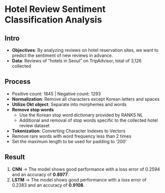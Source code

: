 # Hotel Review Sentiment Classification Analysis

## Intro
- **Objectives**: By analyzing reviews on hotel reservation sites, we want to predict the sentiment of new reviews in advance.
- **Data**: Reviews of “hotels in Seoul” on TripAdvisor, total of 3,126 collected

## Process
- Positive count: 1845 | Negative count: 1293
- **Normalization**: Remove all characters except Korean letters and spaces
- **Utilize Okt object**: Separate into morphemes and words 
- **Remove stop words**
  - Use the Korean stop word dictionary provided by RANKS NL
  - Additional and removal of stop words specific to the collected hotel review dataset
- **Tokenization**: Converting Character Indexes to Vectors
- Remove rare words with word frequency less than 2 times
- Set the maximum length to be used for padding to ‘200’

## Result
1) **CNN** -> The model shows good performance with a loss error of 0.2594 and an accuracy of **0.8977**.
2) **LSTM** -> The model shows good performance with a loss error of 0.2383 and an accuracy of **0.9108**.
